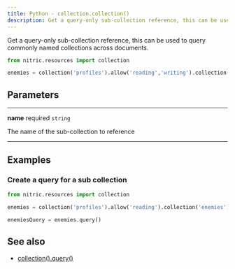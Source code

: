 ```yaml
---
title: Python - collection.collection()
description: Get a query-only sub-collection reference, this can be used to query commonly named collections across documents.
---
```


Get a query-only sub-collection reference, this can be used to query commonly named collections across documents.

```python
from nitric.resources import collection

enemies = collection('profiles').allow('reading','writing').collection('enemies')
```

## Parameters

---

**name** required `string`

The name of the sub-collection to reference

---

## Examples

### Create a query for a sub collection

```python
from nitric.resources import collection

enemies = collection('profiles').allow('reading').collection('enemies')

enemiesQuery = enemies.query()
```

## See also

- [collection().query()](./collection-query)
